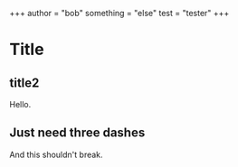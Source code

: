 +++
author = "bob"
something = "else"
test = "tester"
+++

Title
=====

title2
------

Hello.

Just need three dashes
---

And this shouldn't break.
